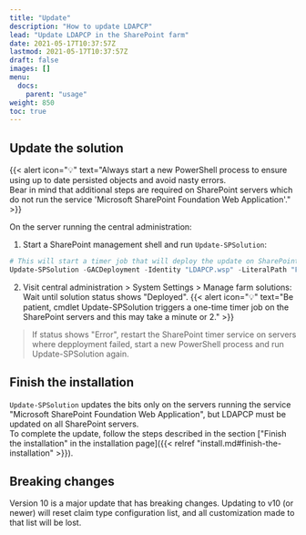 ```yaml
---
title: "Update"
description: "How to update LDAPCP"
lead: "Update LDAPCP in the SharePoint farm"
date: 2021-05-17T10:37:57Z
lastmod: 2021-05-17T10:37:57Z
draft: false
images: []
menu: 
  docs:
    parent: "usage"
weight: 850
toc: true
---
```


## Update the solution

{{< alert icon="💡" text="Always start a new PowerShell process to ensure using up to date persisted objects and avoid nasty errors.<br>Bear in mind that additional steps are required on SharePoint servers which do not run the service 'Microsoft SharePoint Foundation Web Application'." >}}

On the server running the central administration:

1. Start a SharePoint management shell and run `Update-SPSolution`:

  ```powershell
  # This will start a timer job that will deploy the update on SharePoint servers. Central administration will restart during the process
  Update-SPSolution -GACDeployment -Identity "LDAPCP.wsp" -LiteralPath "F:\Data\Dev\LDAPCP.wsp"
  ```

2. Visit central administration > System Settings > Manage farm solutions: Wait until solution status shows "Deployed".
  {{< alert icon="💡" text="Be patient, cmdlet Update-SPSolution triggers a one-time timer job on the SharePoint servers and this may take a minute or 2." >}}
  > If status shows "Error", restart the SharePoint timer service on servers where depployment failed, start a new PowerShell process and run Update-SPSolution again.

## Finish the installation

`Update-SPSolution` updates the bits only on the servers running the service "Microsoft SharePoint Foundation Web Application", but LDAPCP must be updated on all SharePoint servers.  
To complete the update, follow the steps described in the section ["Finish the installation" in the installation page]({{< relref "install.md#finish-the-installation" >}}).

## Breaking changes

Version 10 is a major update that has breaking changes. Updating to v10 (or newer) will reset claim type configuration list, and all customization made to that list will be lost.
